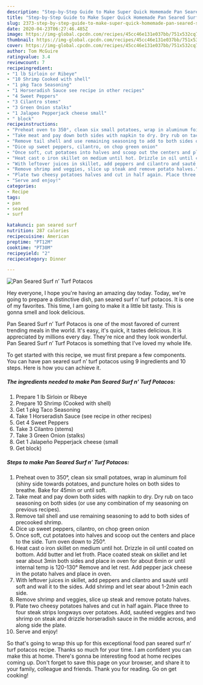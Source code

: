 ```yaml
---
description: "Step-by-Step Guide to Make Super Quick Homemade Pan Seared Surf n’ Turf Potacos"
title: "Step-by-Step Guide to Make Super Quick Homemade Pan Seared Surf n’ Turf Potacos"
slug: 2373-step-by-step-guide-to-make-super-quick-homemade-pan-seared-surf-n-turf-potacos
date: 2020-04-23T06:27:46.485Z
image: https://img-global.cpcdn.com/recipes/45cc46e131e037bb/751x532cq70/pan-seared-surf-n-turf-potacos-recipe-main-photo.jpg
thumbnail: https://img-global.cpcdn.com/recipes/45cc46e131e037bb/751x532cq70/pan-seared-surf-n-turf-potacos-recipe-main-photo.jpg
cover: https://img-global.cpcdn.com/recipes/45cc46e131e037bb/751x532cq70/pan-seared-surf-n-turf-potacos-recipe-main-photo.jpg
author: Tom McGuire
ratingvalue: 3.4
reviewcount: 7
recipeingredient:
- "1 lb Sirloin or Ribeye"
- "10 Shrimp Cooked with shell"
- "1 pkg Taco Seasoning"
- "1 Horseradish Sauce see recipe in other recipes"
- "4 Sweet Peppers"
- "3 Cilantro stems"
- "3 Green Onion stalks"
- "1 Jalapeo Pepperjack cheese small"
- " block"
recipeinstructions:
- "Preheat oven to 350°, clean six small potatoes, wrap in aluminum foil (shiny side towards potatoes, and puncture holes on both sides to breathe. Bake for 45min or until soft."
- "Take meat and pay down both sides with napkin to dry. Dry rub on taco seasoning on both sides (or use any combination of my seasoning on previous recipes)."
- "Remove tail shell and use remaining seasoning to add to both sides of precooked shrimp."
- "Dice up sweet peppers, cilantro, on chop green onion"
- "Once soft, cut potatoes into halves and scoop out the centers and place to the side. Turn oven down to 250°."
- "Heat cast o iron skillet on medium until hot. Drizzle in oil until coated on bottom. Add butter and let froth. Place coated steak on skillet and let sear about 3min both sides and place in oven for about 6min or until internal temp is 120-130° Remove and let rest. Add pepper jack cheese in the potato halves and place in oven."
- "With leftover juices in skillet, add peppers and cilantro and sauté until soft and wall it to the sides. Add shrimp and let sear about 1-2min each side."
- "Remove shrimp and veggies, slice up steak and remove potato halves."
- "Plate two cheesy potatoes halves and cut in half again. Place three to four steak strips longways over potatoes. Add, sautéed veggies and two shrimp on steak and drizzle horseradish sauce in the middle across, and along side the plate."
- "Serve and enjoy!"
categories:
- Recipe
tags:
- pan
- seared
- surf

katakunci: pan seared surf 
nutrition: 287 calories
recipecuisine: American
preptime: "PT12M"
cooktime: "PT30M"
recipeyield: "2"
recipecategory: Dinner

---
```



![Pan Seared Surf n’ Turf Potacos](https://img-global.cpcdn.com/recipes/45cc46e131e037bb/751x532cq70/pan-seared-surf-n-turf-potacos-recipe-main-photo.jpg)

Hey everyone, I hope you're having an amazing day today. Today, we're going to prepare a distinctive dish, pan seared surf n’ turf potacos. It is one of my favorites. This time, I am going to make it a little bit tasty. This is gonna smell and look delicious.



Pan Seared Surf n’ Turf Potacos is one of the most favored of current trending meals in the world. It's easy, it's quick, it tastes delicious. It is appreciated by millions every day. They're nice and they look wonderful. Pan Seared Surf n’ Turf Potacos is something that I've loved my whole life.


To get started with this recipe, we must first prepare a few components. You can have pan seared surf n’ turf potacos using 9 ingredients and 10 steps. Here is how you can achieve it.

<!--inarticleads1-->

##### The ingredients needed to make Pan Seared Surf n’ Turf Potacos:

1. Prepare 1 lb Sirloin or Ribeye
1. Prepare 10 Shrimp (Cooked with shell)
1. Get 1 pkg Taco Seasoning
1. Take 1 Horseradish Sauce (see recipe in other recipes)
1. Get 4 Sweet Peppers
1. Take 3 Cilantro (stems)
1. Take 3 Green Onion (stalks)
1. Get 1 Jalapeño Pepperjack cheese (small
1. Get  block)




<!--inarticleads2-->

##### Steps to make Pan Seared Surf n’ Turf Potacos:

1. Preheat oven to 350°, clean six small potatoes, wrap in aluminum foil (shiny side towards potatoes, and puncture holes on both sides to breathe. Bake for 45min or until soft.
1. Take meat and pay down both sides with napkin to dry. Dry rub on taco seasoning on both sides (or use any combination of my seasoning on previous recipes).
1. Remove tail shell and use remaining seasoning to add to both sides of precooked shrimp.
1. Dice up sweet peppers, cilantro, on chop green onion
1. Once soft, cut potatoes into halves and scoop out the centers and place to the side. Turn oven down to 250°.
1. Heat cast o iron skillet on medium until hot. Drizzle in oil until coated on bottom. Add butter and let froth. Place coated steak on skillet and let sear about 3min both sides and place in oven for about 6min or until internal temp is 120-130° Remove and let rest. Add pepper jack cheese in the potato halves and place in oven.
1. With leftover juices in skillet, add peppers and cilantro and sauté until soft and wall it to the sides. Add shrimp and let sear about 1-2min each side.
1. Remove shrimp and veggies, slice up steak and remove potato halves.
1. Plate two cheesy potatoes halves and cut in half again. Place three to four steak strips longways over potatoes. Add, sautéed veggies and two shrimp on steak and drizzle horseradish sauce in the middle across, and along side the plate.
1. Serve and enjoy!




So that's going to wrap this up for this exceptional food pan seared surf n’ turf potacos recipe. Thanks so much for your time. I am confident you can make this at home. There's gonna be interesting food at home recipes coming up. Don't forget to save this page on your browser, and share it to your family, colleague and friends. Thank you for reading. Go on get cooking!
